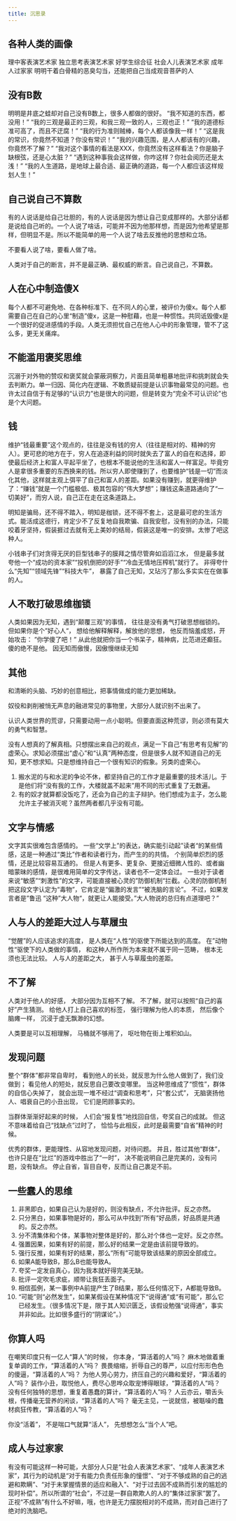 ```yaml
---
title: 沉思录
---
```


## 各种人类的画像

理中客表演艺术家
独立思考表演艺术家
好学生综合征
社会人儿表演艺术家
成年人过家家
明明干着白骨精的恶臭勾当，还能把自己当成观音菩萨的人

## 没有B数

明明是井底之蛙却对自己没有B数上，很多人都做的很好。
“我不知道的东西，都没用！”
“我的三观是最正的三观，和我三观一致的人，三观也正！”
“我的道德标准可高了，而且不迂腐！”
“我的行为准则贼棒，每个人都该像我一样！”
“这是我的常识，你竟然不知道？你没有常识！”
“我的兴趣范围，是人人都该有的兴趣，你竟然不了解？”
“我对这个事情的看法是XXX，你竟然没有这样看法？你是脑子缺根弦，还是心太脏？”
“遇到这种事我会这样做，你咋这样？你社会阅历还是太浅！”
“我的人生道路，是地球上最合适、最正确的道路，每一个人都应该这样规划人生！”

## 自己说自己不算数

有的人说话是给自己壮胆的，有的人说话是因为想让自己变成那样的。大部分话都是说给自己听的。一个人说了啥话，可能并不因为他那样想，而是因为他希望是那样，但明显不是。所以不能简单的用一个人说了啥去反推他的思想和立场。

不要看人说了啥，要看人做了啥。

人类对于自己的断言，并不是最正确、最权威的断言。自己说自己，不算数。

## 人在心中制造傻X

每个人都不可避免地、在各种标准下、在不同人的心里，被评价为傻x。每个人都需要自己在自己的心里“制造”傻x，这是一种慰藉，也是一种惯性。共同诋毁傻x是一个很好的促进感情的手段。人类无须担忧自己在他人心中的形象管理，管不了这么多，更无关痛痒。

## 不能滥用褒奖思维

沉溺于对外物的赞叹和褒奖就会蒙蔽洞察力，片面且简单粗暴地批评和挑刺就会失去判断力。单一归因、简化内在逻辑、不敢质疑前提是认识事物最常见的问题。也许太过自信于有足够的“认识力”也是很大的问题，但是转变为“完全不可认识论”也是个大问题。

## 钱

维护“钱最重要”这个观点的，往往是没有钱的穷人（往往是相对的、精神的穷人）。更可悲的地方在于，穷人在追逐利益的同时就失去了富人的自在和选择，即使最后经济上和富人平起平坐了，也根本不能说他的生活和富人一样富足。毕竟穷人是拿很多重要的东西换来的钱。所以穷人即使赚到了，也要维护“钱是一切”而淡化其他，这样就主观上弭平了自己和富人的差距。如果没有赚到，就更得维护了：“赚钱”就是一个门槛极低、极其包容的“伟大梦想”；赚钱这条道路通向了“一切美好”，而穷人说，自己正在走在这条道路上。

明知是骗局，还不得不踏入，明知是枷锁，还不得不套上，这是最可悲的生活方式。能活成这德行，肯定少不了反复地自我欺骗、自我安慰，没有别的办法，只能咬着牙坚持，假装捱过去就有无上美妙的结局，假装这是唯一的安排。太惨了吧这种人。

小钱串子们对贪得无厌的巨型钱串子的膜拜之情尽管奔如滔滔江水，
但是最多就夸他一个“成功的资本家”“投机倒把的好手”“冷血无情地压榨机”就行了。
非得夸什么“先知”“领域先锋”“科技大牛”，
暴露了自己无知，又玷污了那么多实实在在做事的人。

## 人不敢打破思维枷锁

人类如果因为无知，遇到“颠覆三观”的事情，
往往是没有勇气打破思想枷锁的。
但如果你是个”好心人“，
想给他解释解释，解放他的思想，
他反而恼羞成怒，开始攻击：
”你学傻了吧！”
从此他就把你当一个书呆子，精神病，比范进还癫狂。
傻的绝不是他。
因无知而傲慢，因傲慢继续无知

## 其他
和清晰的头脑、巧妙的创意相比，把事情做成的能力更加稀缺。

奴役和剥削被悄无声息的融进常见的事物里，大部分人就识别不出来了。

认识人类世界的荒谬，只需要动用一点小聪明。但要直面这种荒谬，则必须有莫大的勇气和智慧。

没有人想真的了解真相。只想摆出来自己的观点，满足一下自己“有思考有见解”的虚荣心。求知必须摆出“虚心”和“认真”两种态度，但是很多人就不知道自己的无知，更不想求知。只是想维持自己一个很有知识的假象。另类的虚荣心。


1. 搬水泥的与和水泥的争论不休，都坚持自己的工作才是最重要的技术活儿。于是他们将“没有我的工作，大楼就盖不起来”用不同的形式重复了无数遍。
2. 有的奴才就算都没饭吃了，还会为自己的主子辩护。他们想成为主子，怎么能允许主子被消灭呢？虽然两者都几乎没有可能。 

## 文字与情感

文字其实很难包含感情的。
一些“文学上”的表达，确实能引动起”读者“的某些情感，这是一种通过“类比”作者和读者行为，而产生的的共情。
个别简单炽烈的感情，还是比较容易互通的。
但是人有更多、更复杂、更接近细微人性的、或者幽暗蒙昧的感情，是很难用简单的文字传达，读者也不一定体会过。
一些对于读者来说“敏感”“刺激性”的文字，可能直接被心灵的”防御机制“拦截。心灵的防御机制把这段文字认定为“毒物”，它肯定是“偏激的发言”“被洗脑的言论”。
不过，如果发言者是”鲁迅 “这种”大人物“，就更让人能接受。”大人物说的总归有点道理吧？”

## 人与人的差距大过人与草履虫
“觉醒”的人应该追求的高度，
是人类在“人性“的驱使下所能达到的高度。
在”动物性“驱使下的人类做的事情，
和这种人所作所为本来就不属于同一范畴，
根本无须也无法比较。
人与人的差距之大，
甚于人与草履虫的差距。

## 不了解
人类对于他人的好感，
大部分因为互相不了解。
不了解，就可以按照“自己的喜好”产生猜测。
给他人打上自己喜欢的标签，
强行理解为他人的本质，
然后像个脑瘫一样，
沉浸于虚无飘渺的幻想。

人类要是可以互相理解，
马桶就不够用了，
呕吐物在街上堆积如山。

## 发现问题

整个“群体”都非常自卑时，
看到他人的长处，就反思为什么他人做到了，我们没做到；
看见他人的短处，就反思自己要改变哪里。
当这种思维成了“惯性”，群体的自信心失掉了，
就会出现一堆不经过“调查和思考”，只“套公式”，
无脑褒扬他人、唱衰自己的小丑出现，
它们是罔顾事实的。

当群体渐渐好起来的时候，
人们会“报复性”地找回自信，夸奖自己的成就。
但这不意味着给自己“找缺点”过时了，
恰恰与此相反，此时是最需要“自省”精神的时候。

优秀的群体，更能理性、从容地发现问题，对待问题。
并且，胜过其他“群体”，也许只是在“比烂”的游戏中胜出了“一时”，
决不能说明自己是完美的，没有问题，没有缺点。
停止自省，盲目自夸，反而让自己裹足不前。

## 一些蠢人的思维
1. 非黑即白，如果自己认为是好的，则没有缺点，不允许批评。反之亦然。
2. 只分黑白，如果事物是好的，那么可从中找到”所有“好品质，好品质是共通的。反之亦然。
3. 分不清集体和个体，某事物对整体是好的，那么对个体也一定好。反之亦然。
4. 强置因果，如果有好的前提，那么好的结果一定是由该前提导致的。
5. 强行反推，如果有好的结果，那么“所有”可能导致该结果的原因全部成立。
6. 如果A能导致B，那么B也能导致A。
7. 夸奖一定发自真心，因为我本就好得完美无缺。
8. 批评一定吹毛求疵，顺带让我狂丢面子。
9. 相信孤例，某一事例中A前提产生了B结果，那么任何情况下，A都能导致B。
10. “可能”则“必然发生”，如果某假设在某种情况下“说得通”或“有可能”，那么它已经发生。（很多情况下是，限于其人知识匮乏，该假设勉强“说得通”，事实并非如此。比如很多盛行的“阴谋论”。）  

## 你算人吗

在嘲笑印度只有一亿人“算人”的时候，
你本身，“算活着的人”吗？
麻木地做着重复单调的工作，“算活着的人”吗？ 
畏畏缩缩，折辱自己的尊严，以应付形形色色的傻逼，“算活着的人”吗？ 
为他人劳心劳力，挤压自己的兴趣和爱好，“算活着的人”吗？
装作小丑，取悦他人，费尽心思哗众取宠博得眼球，“算活着的人”吗？  
没有任何独特的思想，重复着愚蠢的算计，“算活着的人”吗？
人云亦云，嚼舌头根，传播毫无营养的闲谈，“算活着的人”吗？ 
毫无主见，一说就信，被聒噪的蠢材疯狂传教，“算活着的人”吗？

你没“活着”，
不是喘口气就算“活人”，
先想想怎么“当个人”吧。 

## 成人与过家家

‍有没有可能这样一种可能，大部分人只是“社会人表演艺术家”、“成年人表演艺术家”，其行为的动机是“对于有能力负责任形象的憧憬”、“对于不够成熟的自己的逃避和欺瞒”、“对于未掌握情景的适应和融入”、“对于过去因不成熟而引发的尴尬的现时补偿”。所以所谓的“社会”，不过是一群自欺欺人的人的“集体过家家”罢了。正视“不成熟”有什么不好嘛，哦，也许是无力摆脱相对的不成熟，而对自己进行了绝对的洗脑吧。